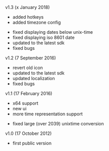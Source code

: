 v1.3 (x January 2018)
+ added hotkeys
+ added timezone config
- fixed displaying dates below unix-time
- fixed displaying iso 8601 date
- updated to the latest sdk
- fixed bugs

v1.2 (7 September 2016)
- revert old icon
- updated to the latest sdk
- updated localization
- fixed bugs

v1.1 (17 February 2016)
+ x64 support
+ new ui
+ more time representation support
- fixed large (over 2039) unixtime conversion

v1.0 (17 October 2012)
- first public version
